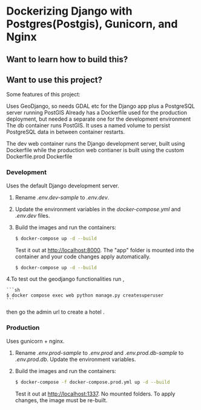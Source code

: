 # Dockerizing Django with Postgres(Postgis), Gunicorn, and Nginx

## Want to learn how to build this?



## Want to use this project?
Some features of this project:

Uses GeoDjango, so needs GDAL etc for the Django app plus a PostgreSQL server running PostGIS
Already has a Dockerfile used for the production deployment, but needed a separate one for the development environment
The db container runs PostGIS. It uses a named volume to persist PostgreSQL data in between container restarts.

The dev web container runs the Django development server, built using   Dockerfile while the production web contianer is built using the custom Dockerfile.prod Dockerfile


### Development

Uses the default Django development server.

1. Rename *.env.dev-sample* to *.env.dev*.
1. Update the environment variables in the *docker-compose.yml* and *.env.dev* files.
1. Build the images and run the containers:

    ```sh
    $ docker-compose up -d --build
    ```

    Test it out at [http://localhost:8000](http://localhost:8000). The "app" folder is mounted into the container and your code changes apply automatically.
   
    ```sh
    $ docker-compose up -d --build
    ```
    
4.To test out the geodjango functionalities run ,  

    ```sh
    $ docker compose exec web python manage.py createsuperuser
    ```
then go the admin url to create a hotel .
    
    
   

### Production

Uses gunicorn + nginx.

1. Rename *.env.prod-sample* to *.env.prod* and *.env.prod.db-sample* to *.env.prod.db*. Update the environment variables.
1. Build the images and run the containers:

    ```sh
    $ docker-compose -f docker-compose.prod.yml up -d --build
    ```

    Test it out at [http://localhost:1337](http://localhost:1337). No mounted folders. To apply changes, the image must be re-built.

